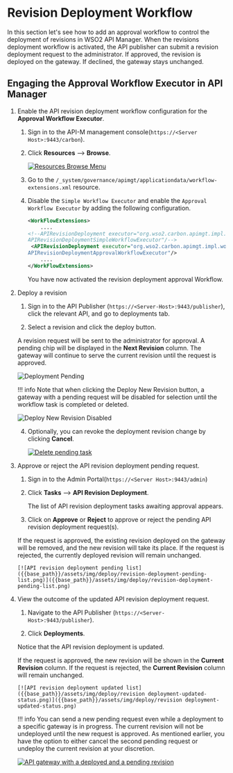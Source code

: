 # Revision Deployment Workflow

In this section let's see how to add an approval workflow to control the deployment of revisions in WSO2 API Manager. When the revisions deployment workflow is activated, the API publisher can submit a revision deployment request to the administrator. If approved, the revision is deployed on the gateway. If declined, the gateway stays unchanged.

## Engaging the Approval Workflow Executor in API Manager

1. Enable the API revision deployment workflow configuration for the **Approval Workflow Executor**.

    1. Sign in to the API-M management console(`https://<Server Host>:9443/carbon`).

    2. Click **Resources** --> **Browse**.

       [![Resources Browse Menu]({{base_path}}/assets/img/learn/wf-extensions-browse.png)]({{base_path}}/assets/img/learn/wf-extensions-browse.png)

    3. Go to the `/_system/governance/apimgt/applicationdata/workflow-extensions.xml` resource.

    4. Disable the `Simple Workflow Executor` and enable the `Approval Workflow Executor` by adding the following configuration.

       <a name="config"></a>
       ```xml
       <WorkFlowExtensions>
           ....
       <!--APIRevisionDeployment executor="org.wso2.carbon.apimgt.impl.workflow.
       APIRevisionDeploymentSimpleWorkflowExecutor"/-->
        <APIRevisionDeployment executor="org.wso2.carbon.apimgt.impl.workflow.
       APIRevisionDeploymentApprovalWorkflowExecutor"/>
           ....
       </WorkFlowExtensions>
       ```

       You have now activated the revision deployment approval Workflow.

2.  Deploy a revision

    1. Sign in to the API Publisher (`https://<Server-Host>:9443/publisher`), click the relevant API, and go to deployments tab.

    2. Select a revision and click the deploy button.

    A revision request will be sent to the administrator for approval. A pending chip will be displayed in the **Next Revision** column. The gateway will continue to serve the current revision until the request is approved. 

    ![Deployment Pending]({{base_path}}/assets/img/deploy/pending-revision.png)

    !!! info
        Note that when clicking the Deploy New Revision button, a gateway with a pending request will be disabled for selection until the workflow task is completed or deleted.
    
    ![Deploy New Revision Disabled]({{base_path}}/assets/img/deploy/pending-deploy-new-revision-tab.png)

    4. Optionally, you can revoke the deployment revision change by clicking **Cancel**.

       [![Delete pending task]({{base_path}}/assets/img/deploy/delete-revision-deployment-request.png)]({{base_path}}/assets/img/deploy/delete-revision-deployment-request.png)

3. Approve or reject the API revision deployment pending request.

    1. Sign in to the Admin Portal(`https://<Server Host>:9443/admin`)

    2. Click **Tasks** --> **API Revision Deployment**.

       The list of API revision deployment tasks awaiting approval appears.

    3. Click on **Approve** or **Reject** to approve or reject the pending API revision deployment request(s).

    If the request is approved, the existing revision deployed on the gateway will be removed, and the new revision will take its place. If the request is rejected, the currently deployed revision will remain unchanged. 

       [![API revision deployment pending list]({{base_path}}/assets/img/deploy/revision-deployment-pending-list.png)]({{base_path}}/assets/img/deploy/revision-deployment-pending-list.png)

4. View the outcome of the updated API revision deployment request.

    1. Navigate to the API Publisher (`https://<Server-Host>:9443/publisher`).

    2. Click **Deployments**.

    Notice that the API revision deployment is updated.

    If the request is approved, the new revision will be shown in the **Current Revision** column.
    If the request is rejected, the **Current Revision** column will remain unchanged.

       [![API revision deployment updated list]({{base_path}}/assets/img/deploy/revision deployment-updated-status.png)]({{base_path}}/assets/img/deploy/revision deployment-updated-status.png)
       
    !!! info
         You can send a new pending request even while a deployment to a specific gateway is in progress. The current revision will not be undeployed until the new request is approved. As
         mentioned earlier, you have the option to either cancel the second pending request or undeploy the current revision at your discretion.

    [![API gateway with a deployed and a pending revision]({{base_path}}/assets/img/deploy/deployed-and-pending-revisions.png)]({{base_path}}/assets/img/deploy/deployed-and-pending-revisions.png)
